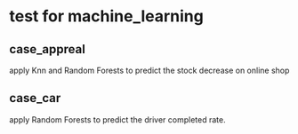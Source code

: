 # test for machine_learning
## case_appreal
apply Knn and Random Forests to predict the stock decrease on online shop

## case_car
apply Random Forests to predict the driver completed rate.

